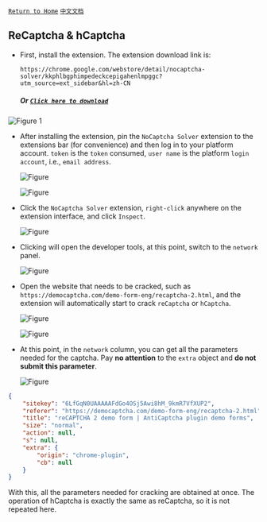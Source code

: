 [`Return to Home`](en.md)  [`中文文档`](../zh-CN/akamai.md)

## ReCaptcha & hCaptcha

- First, install the extension. The extension download link is:

  `https://chrome.google.com/webstore/detail/nocaptcha-solver/kkphlbgphimpedeckcepigahenlmpggc?utm_source=ext_sidebar&hl=zh-CN`

  ##### Or [`Click here to download`](https://chrome.google.com/webstore/detail/nocaptcha-solver/kkphlbgphimpedeckcepigahenlmpggc?utm_source=ext_sidebar&hl=zh-CN)

![Figure 1](/images/fill-params/1.png)

- After installing the extension, pin the `NoCaptcha Solver` extension to the extensions bar (for convenience) and then log in to your platform account. `token` is the `token` consumed, `user name` is the platform `login account`, i.e., `email address`.

  ![Figure](/images/fill-params/3.png)

  ![Figure](/images/fill-params/2.png)

- Click the `NoCaptcha Solver` extension, `right-click` anywhere on the extension interface, and click `Inspect`.

  ![Figure](/images/fill-params/4.png)

- Clicking will open the developer tools, at this point, switch to the `network` panel.

  ![Figure](/images/fill-params/5.png)

- Open the website that needs to be cracked, such as `https://democaptcha.com/demo-form-eng/recaptcha-2.html`, and the extension will automatically start to crack `reCaptcha` or `hCaptcha`.

  ![Figure](/images/fill-params/6.png)

  ![Figure](/images/fill-params/7.png)

- At this point, in the `network` column, you can get all the parameters needed for the captcha. Pay **no attention** to the `extra` object and **do not submit this parameter**.

  ![Figure](/images/fill-params/8.png)

```json	
{
    "sitekey": "6LfGqN0UAAAAAFdGo4OSj5Awi8hM_9kmR7VfXUP2",
    "referer": "https://democaptcha.com/demo-form-eng/recaptcha-2.html",
    "title": "reCAPTCHA 2 demo form | AntiCaptcha plugin demo forms",
    "size": "normal",
    "action": null,
    "s": null,
    "extra": {
        "origin": "chrome-plugin",
        "cb": null
    }
}
```

With this, all the parameters needed for cracking are obtained at once. The operation of hCaptcha is exactly the same as reCaptcha, so it is not repeated here.


